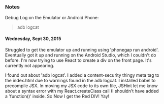 
### Notes ###
Debug Log on the Emulator or Android Phone:
> adb logcat



#### Wednesday, Sept 30, 2015 ####
Struggled to get the emulator up and running using 'phonegap run android'.
Eventually got it up and running on the Android Studio, which I couldn't do before.
I'm now trying to use React to create a div on the front page.
It's currently not appearing.

I found out about 'adb logcat'.
I added a content-security thingy meta tag to the index.html due to warnings found in
the adb logcat.
I installed babel to precompile JSX.
In moving my JSX code to its own file, JSHint let me know about a syntax error with my
React.createClass call (I shouldn't have added a 'function()' inside.
So Now I get the Red DIV! Yay!

